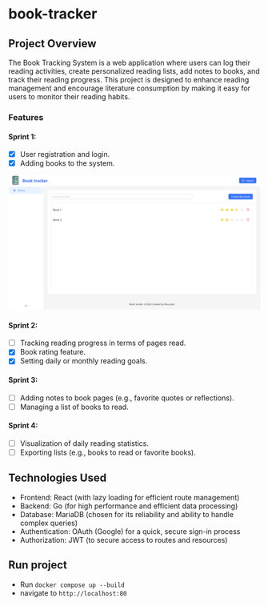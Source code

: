# book-tracker

## Project Overview
The Book Tracking System is a web application where users can log their reading activities, create personalized reading lists, add notes to books, and track their reading progress. This project is designed to enhance reading management and encourage literature consumption by making it easy for users to monitor their reading habits.

### Features

#### Sprint 1:
- [x] User registration and login.
- [x] Adding books to the system.

![Sprint 1](./img/sprint-1.png)

#### Sprint 2:
- [ ] Tracking reading progress in terms of pages read.
- [x] Book rating feature.
- [x] Setting daily or monthly reading goals.

#### Sprint 3:
- [ ] Adding notes to book pages (e.g., favorite quotes or reflections).
- [ ] Managing a list of books to read.

#### Sprint 4:
- [ ] Visualization of daily reading statistics.
- [ ] Exporting lists (e.g., books to read or favorite books).

## Technologies Used
- Frontend: React (with lazy loading for efficient route management)
- Backend: Go (for high performance and efficient data processing)
- Database: MariaDB (chosen for its reliability and ability to handle complex queries)
- Authentication: OAuth (Google) for a quick, secure sign-in process
- Authorization: JWT (to secure access to routes and resources)

## Run project
- Run `docker compose up --build`
- navigate to `http://localhost:80`
